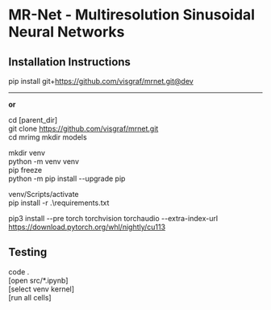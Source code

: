 # MR-Net - Multiresolution Sinusoidal Neural Networks

## Installation Instructions

pip install git+https://github.com/visgraf/mrnet.git@dev

---
**or**

cd [parent_dir]  
git clone https://github.com/visgraf/mrnet.git   
cd mrimg
mkdir models  

mkdir venv  
python -m venv venv  
pip freeze  
python -m pip install --upgrade pip  

venv/Scripts/activate  
pip install -r .\requirements.txt  

pip3 install --pre torch torchvision torchaudio --extra-index-url https://download.pytorch.org/whl/nightly/cu113 

## Testing

code .  
[open src/*.ipynb]  
[select venv kernel]  
[run all cells]  
